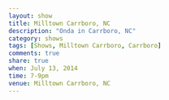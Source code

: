 ```yaml
---
layout: show
title: Milltown Carrboro, NC
description: "Onda in Carrboro, NC"
category: shows
tags: [Shows, Milltown Carrboro, Carrboro]
comments: true
share: true
when: July 13, 2014
time: 7-9pm
venue: Milltown Carrboro, NC
---
```


